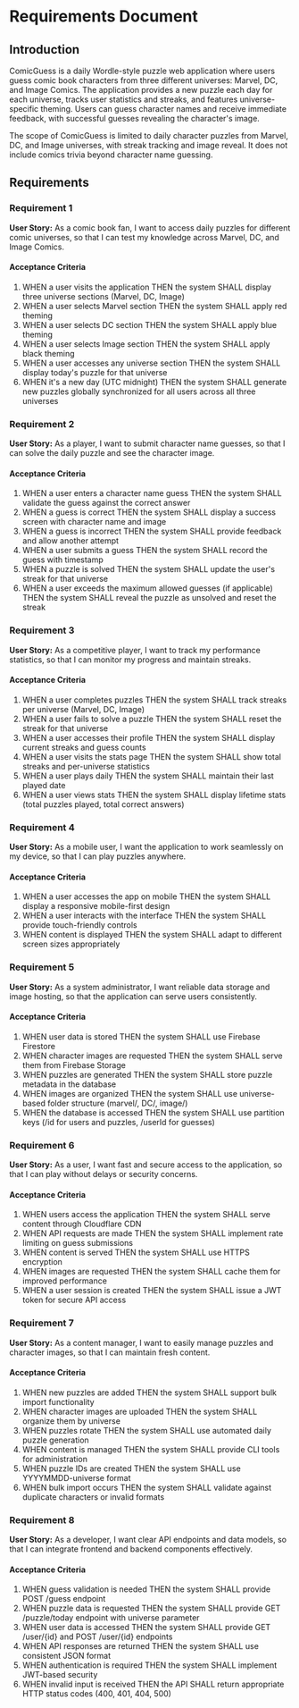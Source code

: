 # Requirements Document

## Introduction

ComicGuess is a daily Wordle-style puzzle web application where users guess comic book characters from three different universes: Marvel, DC, and Image Comics. The application provides a new puzzle each day for each universe, tracks user statistics and streaks, and features universe-specific theming. Users can guess character names and receive immediate feedback, with successful guesses revealing the character's image.

The scope of ComicGuess is limited to daily character puzzles from Marvel, DC, and Image universes, with streak tracking and image reveal. It does not include comics trivia beyond character name guessing.

## Requirements

### Requirement 1

**User Story:** As a comic book fan, I want to access daily puzzles for different comic universes, so that I can test my knowledge across Marvel, DC, and Image Comics.

#### Acceptance Criteria

1. WHEN a user visits the application THEN the system SHALL display three universe sections (Marvel, DC, Image)
2. WHEN a user selects Marvel section THEN the system SHALL apply red theming
3. WHEN a user selects DC section THEN the system SHALL apply blue theming  
4. WHEN a user selects Image section THEN the system SHALL apply black theming
5. WHEN a user accesses any universe section THEN the system SHALL display today's puzzle for that universe
6. WHEN it's a new day (UTC midnight) THEN the system SHALL generate new puzzles globally synchronized for all users across all three universes

### Requirement 2

**User Story:** As a player, I want to submit character name guesses, so that I can solve the daily puzzle and see the character image.

#### Acceptance Criteria

1. WHEN a user enters a character name guess THEN the system SHALL validate the guess against the correct answer
2. WHEN a guess is correct THEN the system SHALL display a success screen with character name and image
3. WHEN a guess is incorrect THEN the system SHALL provide feedback and allow another attempt
4. WHEN a user submits a guess THEN the system SHALL record the guess with timestamp
5. WHEN a puzzle is solved THEN the system SHALL update the user's streak for that universe
6. WHEN a user exceeds the maximum allowed guesses (if applicable) THEN the system SHALL reveal the puzzle as unsolved and reset the streak

### Requirement 3

**User Story:** As a competitive player, I want to track my performance statistics, so that I can monitor my progress and maintain streaks.

#### Acceptance Criteria

1. WHEN a user completes puzzles THEN the system SHALL track streaks per universe (Marvel, DC, Image)
2. WHEN a user fails to solve a puzzle THEN the system SHALL reset the streak for that universe
3. WHEN a user accesses their profile THEN the system SHALL display current streaks and guess counts
4. WHEN a user visits the stats page THEN the system SHALL show total streaks and per-universe statistics
5. WHEN a user plays daily THEN the system SHALL maintain their last played date
6. WHEN a user views stats THEN the system SHALL display lifetime stats (total puzzles played, total correct answers)

### Requirement 4

**User Story:** As a mobile user, I want the application to work seamlessly on my device, so that I can play puzzles anywhere.

#### Acceptance Criteria

1. WHEN a user accesses the app on mobile THEN the system SHALL display a responsive mobile-first design
2. WHEN a user interacts with the interface THEN the system SHALL provide touch-friendly controls
3. WHEN content is displayed THEN the system SHALL adapt to different screen sizes appropriately

### Requirement 5

**User Story:** As a system administrator, I want reliable data storage and image hosting, so that the application can serve users consistently.

#### Acceptance Criteria

1. WHEN user data is stored THEN the system SHALL use Firebase Firestore
2. WHEN character images are requested THEN the system SHALL serve them from Firebase Storage
3. WHEN puzzles are generated THEN the system SHALL store puzzle metadata in the database
4. WHEN images are organized THEN the system SHALL use universe-based folder structure (marvel/, DC/, image/)
5. WHEN the database is accessed THEN the system SHALL use partition keys (/id for users and puzzles, /userId for guesses)

### Requirement 6

**User Story:** As a user, I want fast and secure access to the application, so that I can play without delays or security concerns.

#### Acceptance Criteria

1. WHEN users access the application THEN the system SHALL serve content through Cloudflare CDN
2. WHEN API requests are made THEN the system SHALL implement rate limiting on guess submissions
3. WHEN content is served THEN the system SHALL use HTTPS encryption
4. WHEN images are requested THEN the system SHALL cache them for improved performance
5. WHEN a user session is created THEN the system SHALL issue a JWT token for secure API access

### Requirement 7

**User Story:** As a content manager, I want to easily manage puzzles and character images, so that I can maintain fresh content.

#### Acceptance Criteria

1. WHEN new puzzles are added THEN the system SHALL support bulk import functionality
2. WHEN character images are uploaded THEN the system SHALL organize them by universe
3. WHEN puzzles rotate THEN the system SHALL use automated daily puzzle generation
4. WHEN content is managed THEN the system SHALL provide CLI tools for administration
5. WHEN puzzle IDs are created THEN the system SHALL use YYYYMMDD-universe format
6. WHEN bulk import occurs THEN the system SHALL validate against duplicate characters or invalid formats

### Requirement 8

**User Story:** As a developer, I want clear API endpoints and data models, so that I can integrate frontend and backend components effectively.

#### Acceptance Criteria

1. WHEN guess validation is needed THEN the system SHALL provide POST /guess endpoint
2. WHEN puzzle data is requested THEN the system SHALL provide GET /puzzle/today endpoint with universe parameter
3. WHEN user data is accessed THEN the system SHALL provide GET /user/{id} and POST /user/{id} endpoints
4. WHEN API responses are returned THEN the system SHALL use consistent JSON format
5. WHEN authentication is required THEN the system SHALL implement JWT-based security
6. WHEN invalid input is received THEN the API SHALL return appropriate HTTP status codes (400, 401, 404, 500)